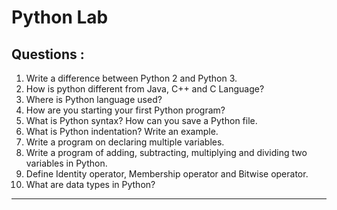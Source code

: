 # Python Lab
## Questions :
1. Write a difference between Python 2 and Python 3.
2. How is python different from Java, C++ and C Language?
3. Where is Python language used?
4. How are you starting your first Python program?
5. What is Python syntax? How can you save a Python file.
6. What is Python indentation? Write an example.
7. Write a program on declaring multiple variables.
8. Write a program of adding, subtracting, multiplying and dividing two variables in Python.
9. Define Identity operator, Membership operator and Bitwise operator.
10. What are data types in Python?

***